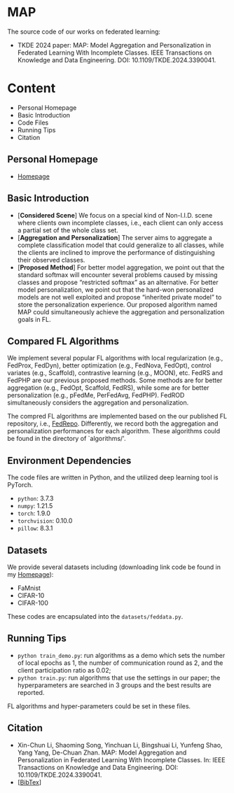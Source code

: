 # MAP
The source code of our works on federated learning:
* TKDE 2024 paper: MAP: Model Aggregation and Personalization in Federated Learning With Incomplete Classes. IEEE Transactions on Knowledge and Data Engineering. DOI: 10.1109/TKDE.2024.3390041.


# Content
* Personal Homepage
* Basic Introduction
* Code Files
* Running Tips
* Citation

## Personal Homepage
  * [Homepage](https://www.lamda.nju.edu.cn/lixc/)

## Basic Introduction
  * \[**Considered Scene**\] We focus on a special kind of Non-I.I.D. scene where clients own incomplete classes, i.e., each client can only access a partial set of the whole class set.
  * \[**Aggregation and Personalization**\] The server aims to aggregate a complete classification model that could generalize to all classes, while the clients are inclined to improve the performance of distinguishing their observed classes.
  * \[**Proposed Method**\] For better model aggregation, we point out that the standard softmax will encounter several problems caused by missing classes and propose “restricted softmax” as an alternative. For better model personalization, we point out that the hard-won personalized models are not well exploited and propose “inherited private model” to store the personalization experience. Our proposed algorithm named MAP could simultaneously achieve the aggregation and personalization goals in FL.

## Compared FL Algorithms
We implement several popular FL algorithms with local regularization (e.g., FedProx, FedDyn), better optimization (e.g., FedNova, FedOpt), control variates (e.g., Scaffold), contrastive learning (e.g., MOON), etc. FedRS and FedPHP are our previous proposed methods. Some methods are for better aggregation (e.g., FedOpt, Scaffold, FedRS), while some are for better personalization (e.g., pFedMe, PerFedAvg, FedPHP). FedROD simultaneously considers the aggregation and personalization.

The compred FL algorithms are implemented based on the our published FL repository, i.e., [FedRepo](https://github.com/lxcnju/FedRepo). Differently, we record both the aggregation and personalization performances for each algorithm. These algorithms could be found in the directory of `algorithms/'.

## Environment Dependencies
The code files are written in Python, and the utilized deep learning tool is PyTorch.
  * `python`: 3.7.3
  * `numpy`: 1.21.5
  * `torch`: 1.9.0
  * `torchvision`: 0.10.0
  * `pillow`: 8.3.1

## Datasets
We provide several datasets including (downloading link code be found in my [Homepage](https://www.lamda.nju.edu.cn/lixc/)):
  * FaMnist
  * CIFAR-10
  * CIFAR-100

These codes are encapsulated into the `datasets/feddata.py`.


## Running Tips
  * `python train_demo.py`: run algorithms as a demo which sets the number of local epochs as 1, the number of communication round as 2, and the client participation ratio as 0.02;
  * `python train.py`: run algorithms that use the settings in our paper; the hyperparameters are searched in 3 groups and the best results are reported.

FL algorithms and hyper-parameters could be set in these files.


## Citation
  * Xin-Chun Li, Shaoming Song, Yinchuan Li, Bingshuai Li, Yunfeng Shao, Yang Yang, De-Chuan Zhan. MAP: Model Aggregation and Personalization in Federated Learning With Incomplete Classes. In: IEEE Transactions on Knowledge and Data Engineering. DOI: 10.1109/TKDE.2024.3390041.
  * \[[BibTex](https://dblp.org/pid/246/2947.html)\]
